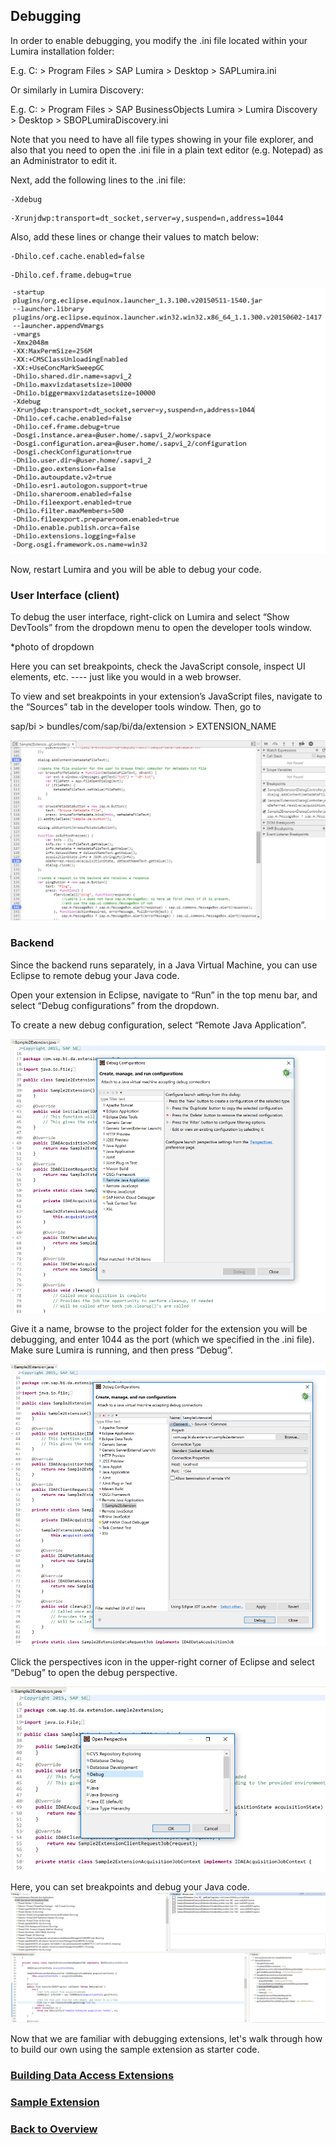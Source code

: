 ## Debugging
In order to enable debugging, you modify the .ini file located within your Lumira installation folder:

E.g. C: > Program Files > SAP Lumira > Desktop > SAPLumira.ini

Or similarly in Lumira Discovery:

E.g. C: > Program Files > SAP BusinessObjects Lumira > Lumira Discovery >  Desktop > SBOPLumiraDiscovery.ini

Note that you need to have all file types showing in your file explorer, and also that you need to open the .ini file in a plain text editor (e.g. Notepad)  as an Administrator to edit it. 

Next, add the following lines to the .ini file: 

```
-Xdebug 
```

```
-Xrunjdwp:transport=dt_socket,server=y,suspend=n,address=1044
```

Also, add these lines or change their values to match below:

```
-Dhilo.cef.cache.enabled=false 
```

```
-Dhilo.cef.frame.debug=true
```

![](./photos/13-ini.PNG)

Now, restart Lumira and you will be able to debug your code. 

### User Interface (client)
To debug the user interface, right-click on Lumira and select “Show DevTools” from the dropdown menu to open the developer tools window.

*photo of dropdown

Here you can set breakpoints, check the JavaScript console, inspect UI elements, etc. ---- just like you would in a web browser. 

To view and set breakpoints in your extension’s JavaScript files, navigate to the “Sources” tab in the developer tools window. Then, go to 

sap/bi > bundles/com/sap/bi/da/extension > EXTENSION_NAME

![](./photos/14-debug-ui.PNG)

### Backend
Since the backend runs separately, in a Java Virtual Machine, you can use Eclipse to remote debug your Java code.

Open your extension in Eclipse, navigate to “Run” in the top menu bar, and select “Debug configurations” from the dropdown.

To create a new debug configuration, select “Remote Java Application”. 

![](./photos/16-debug-backend1.PNG)

Give it a name, browse to the project folder for the extension you will be debugging, and enter 1044 as the port (which we specified in the .ini file). Make sure Lumira is running, and then press “Debug”.

![](./photos/17-debug-backend2.PNG)

Click the perspectives icon in the upper-right corner of Eclipse and select “Debug” to open the debug perspective. 

![](./photos/18-debug-backend3.PNG)
<br>

Here, you can set breakpoints and debug your Java code.
<br>
![](./photos/19-debug-backend4.PNG)

Now that we are familiar with debugging extensions, let's walk through how to build our own using the sample extension as starter code.

### [Building Data Access Extensions](./building-da.md)
### [Sample Extension](./sample-da.md)
### [Back to Overview](./README.md)